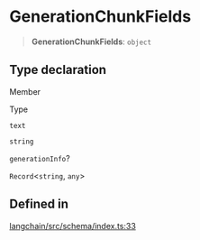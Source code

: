 GenerationChunkFields
=====================

> **GenerationChunkFields**: `object`

Type declaration[](#type-declaration "Direct link to Type declaration")
------------------------------------------------------------------------

Member

Type

`text`

`string`

`generationInfo`?

`Record`<`string`, `any`\>

Defined in[](#defined-in "Direct link to Defined in")
------------------------------------------------------

[langchain/src/schema/index.ts:33](https://github.com/hwchase17/langchainjs/blob/1c1274d/langchain/src/schema/index.ts#L33)
